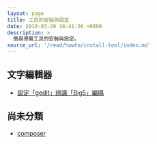 ```yaml
---
layout: page
title: 工具的安裝與設定
date: 2018-03-20 16:41:56 +0800
description: >
  簡易導覽工具的安裝與設定。
source_url: '/read/howto/install-tool/index.md'
---
```



## 文字編輯器

* [設定「gedit」辨識「Big5」編碼](gedit)


## 尚未分類

* [composer](composer)
